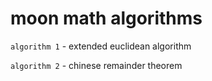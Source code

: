 # moon math algorithms
`algorithm 1` - extended euclidean algorithm

`algorithm 2` - chinese remainder theorem